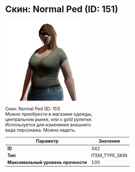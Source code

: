 # Скин: Normal Ped (ID: 151)

![Item Image](../img/342.webp?raw=true)

Скин: Normal Ped (ID: 151)<br>Можно приобрести в магазине одежды,<br>центральном рынке, или с gold рулетки.<br>Используется для изменения внешнего<br>вида персонажа. Можно надеть.


| Параметр | Значение |
|----------|----------|
| **ID** | 342 |
| **Тип** | ITEM_TYPE_SKIN |
| **Максимальный уровень прочности** | 100 |

